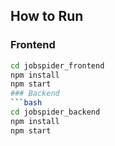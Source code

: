 ## How to Run

### Frontend
```bash
cd jobspider_frontend
npm install
npm start
### Backend
```bash
cd jobspider_backend
npm install
npm start
